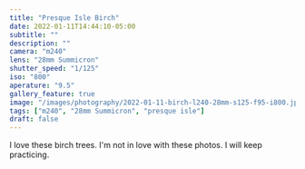 ```yaml
---
title: "Presque Isle Birch"
date: 2022-01-11T14:44:10-05:00
subtitle: ""
description: ""
camera: "m240"
lens: "28mm Summicron"
shutter_speed: "1/125"
iso: "800"
aperature: "9.5"
gallery_feature: true
image: "/images/photography/2022-01-11-birch-l240-28mm-s125-f95-i800.jpg"
tags: ["m240", "28mm Summicron", "presque isle"]
draft: false
---
```


I love these birch trees. I'm not in love with these photos. I will keep practicing.
